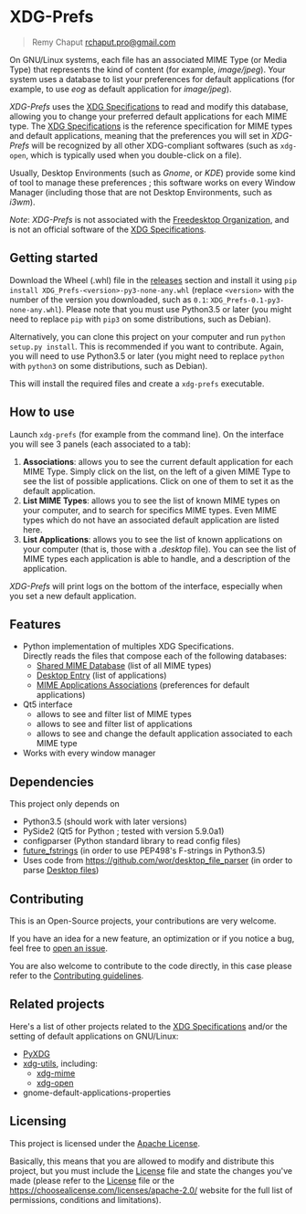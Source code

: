 # XDG-Prefs
> Remy Chaput <rchaput.pro@gmail.com>

On GNU/Linux systems, each file has an associated MIME Type (or Media Type)
that represents the kind of content (for example, *image/jpeg*).
Your system uses a database to list your preferences for default applications
(for example, to use *eog* as default application for *image/jpeg*).

*XDG-Prefs* uses the [XDG Specifications][xdg-spec] to read and modify this
database, allowing you to change your preferred default applications for
each MIME type. The [XDG Specifications][xdg-spec] is the reference 
specification for MIME types and default applications, meaning that the
preferences you will set in *XDG-Prefs* will be recognized by all other
XDG-compliant softwares (such as `xdg-open`, which is typically used when
you double-click on a file).

Usually, Desktop Environments (such as *Gnome*, or *KDE*) provide some kind of
tool to manage these preferences ; this software works on every Window Manager
(including those that are not Desktop Environments, such as *i3wm*).

*Note*: *XDG-Prefs* is not associated with the 
[Freedesktop Organization][freedesktop], and is not an official software of the 
[XDG Specifications][xdg-spec]. 

## Getting started

Download the Wheel (.whl) file in the [releases] section and install it using
`pip install XDG_Prefs-<version>-py3-none-any.whl` (replace `<version>` with
the number of the version you downloaded, such as `0.1`: 
`XDG_Prefs-0.1-py3-none-any.whl`).
Please note that you must use Python3.5 or later (you might need to replace
`pip` with `pip3` on some distributions, such as Debian).

Alternatively, you can clone this project on your computer and run
 `python setup.py install`. This is recommended if you want to contribute.
Again, you will need to use Python3.5 or later (you might need to replace
`python` with `python3` on some distributions, such as Debian).

This will install the required files and create a `xdg-prefs` executable.

## How to use

Launch `xdg-prefs` (for example from the command line). On the interface you
will see 3 panels (each associated to a tab):
1. **Associations**: allows you to see the current default application for each
MIME Type.
Simply click on the list, on the left of a given MIME Type to see the list
of possible applications. Click on one of them to set it as the default
application.
2. **List MIME Types**: allows you to see the list of known MIME types on your
computer, and to search for specifics MIME types. Even MIME types which do
not have an associated default application are listed here.
3. **List Applications**: allows you to see the list of known applications on
your computer (that is, those with a *.desktop* file). You can see the list
of MIME types each application is able to handle, and a description of the
application.

*XDG-Prefs* will print logs on the bottom of the interface, especially when
you set a new default application.

## Features

* Python implementation of multiples XDG Specifications.  
Directly reads the files that compose each of the following databases:
  * [Shared MIME Database][mime-spec] (list of all MIME types)
  * [Desktop Entry][apps-spec] (list of applications)
  * [MIME Applications Associations][xdg-spec] (preferences for default
  applications)
* Qt5 interface
  * allows to see and filter list of MIME types
  * allows to see and filter list of applications
  * allows to see and change the default application associated to each MIME type
* Works with every window manager

## Dependencies

This project only depends on
* Python3.5 (should work with later versions)
* PySide2 (Qt5 for Python ; tested with version 5.9.0a1)
* configparser (Python standard library to read config files)
* [future_fstrings](https://pypi.org/project/future-fstrings/) 
(in order to use PEP498's F-strings in Python3.5)
* Uses code from https://github.com/wor/desktop_file_parser
(in order to parse [Desktop files][apps-spec])

## Contributing

This is an Open-Source projects, your contributions are very welcome.

If you have an idea for a new feature, an optimization or if you notice a bug,
feel free to [open an issue][issues].

You are also welcome to contribute to the code directly, in this case please
refer to the [Contributing guidelines][contrib].

## Related projects

Here's a list of other projects related to the [XDG Specifications][xdg-spec]
and/or the setting of default applications on GNU/Linux:

* [PyXDG](https://www.freedesktop.org/wiki/Software/pyxdg/)
* [xdg-utils](https://www.freedesktop.org/wiki/Software/xdg-utils/), including:
  * [xdg-mime](http://portland.freedesktop.org/doc/xdg-mime.html)
  * [xdg-open](http://portland.freedesktop.org/doc/xdg-open.html)
* gnome-default-applications-properties

## Licensing

This project is licensed under the [Apache License][license].

Basically, this means that you are allowed to modify and distribute this
project, but you must include the [License][license] file and state the
changes you've made (please refer to the [License][license] file or the
https://choosealicense.com/licenses/apache-2.0/ website for the full
list of permissions, conditions and limitations).

[issues]:issues/new
[releases]:releases/
[xdg-spec]:https://www.freedesktop.org/wiki/Specifications/mime-apps-spec/
[freedesktop]:https://www.freedesktop.org/wiki/
[mime-spec]:https://www.freedesktop.org/wiki/Specifications/shared-mime-info-spec/
[apps-spec]:https://www.freedesktop.org/wiki/Specifications/desktop-entry-spec/
[contrib]:./CONTRIBUTING
[license]:./LICENSE

